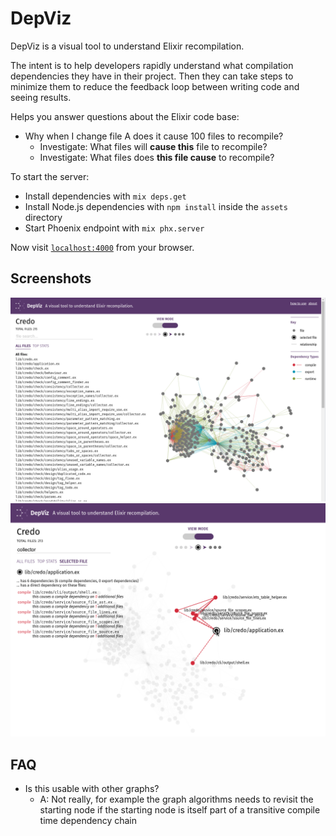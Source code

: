 # DepViz

DepViz is a visual tool to understand Elixir recompilation.

The intent is to help developers rapidly understand what compilation dependencies they have in their project. Then they can take steps to minimize them to reduce the feedback loop between writing code and seeing results.

Helps you answer questions about the Elixir code base:
* Why when I change file A does it cause 100 files to recompile?
  * Investigate: What files will **cause this** file to recompile?
  * Investigate: What files does **this file cause** to recompile?

To start the server:

  * Install dependencies with `mix deps.get`
  * Install Node.js dependencies with `npm install` inside the `assets` directory
  * Start Phoenix endpoint with `mix phx.server`

Now visit [`localhost:4000`](http://localhost:4000) from your browser.

## Screenshots

![Screenshot of Credo](contrib/screenshot_credo.png)
![Screenshot of Credo while hovering over a node](contrib/screenshot_highlight_credo.png)

## FAQ

* Is this usable with other graphs?
  - A: Not really, for example the graph algorithms needs to revisit the starting node if the starting node is itself part of a transitive compile time dependency chain
